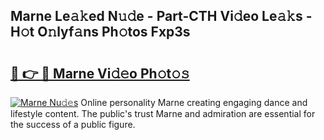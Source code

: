 ## Marne Le𝚊𝚔ed N𝚞𝚍e - Part-CTH Vi𝚍eo Le𝚊𝚔s - H𝚘t O𝚗lyf𝚊ns Ph𝚘tos Fxp3s

# <h2><a href="http://hf63qy.feru.top/?c=Marne">🔗 👉 🔴 Marne Vi𝚍𝚎o Ph𝚘t𝚘𝚜</a></h2>

[![Marne Nu𝚍𝚎s](https://i.imgur.com/0TWrTi3.gif)](http://hf63qy.feru.top/?c=Marne)
Online personality Marne creating engaging dance and lifestyle content. The public's trust Marne and admiration are essential for the success of a public figure. 
